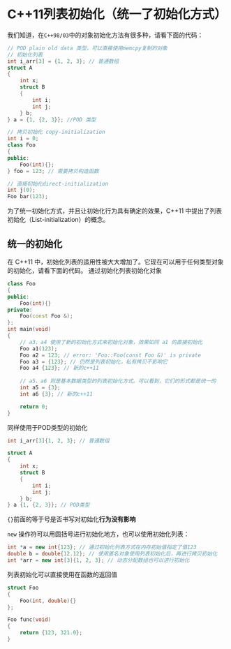 # C++11列表初始化（统一了初始化方式）

我们知道，在`C++98/03`中的对象初始化方法有很多种，请看下面的代码：

```cpp
// POD plain old data 类型，可以直接使用memcpy复制的对象
// 初始化列表
int i_arr[3] = {1, 2, 3}; // 普通数组
struct A
{
    int x;
    struct B
    {
        int i;
        int j;
    } b;
} a = {1, {2, 3}}; //POD 类型

// 拷贝初始化 copy-initialization
int i = 0;
class Foo
{
public:
    Foo(int){};
} foo = 123; // 需要拷贝构造函数

// 直接初始化direct-initialization
int j(0);
Foo bar(123);
```

为了统一初始化方式，并且让初始化行为具有确定的效果，C++11 中提出了列表初始化（List-initialization）的概念。

## 统一的初始化
在 C++11 中，初始化列表的适用性被大大增加了。它现在可以用于任何类型对象的初始化，请看下面的代码。 通过初始化列表初始化对象

```cpp
class Foo
{
public:
    Foo(int){}
private:
    Foo(const Foo &);
};
int main(void)
{
    // a3、a4 使用了新的初始化方式来初始化对象，效果如同 a1 的直接初始化
    Foo a1(123);
    Foo a2 = 123; // error: 'Foo::Foo(const Foo &)' is private
    Foo a3 = {123}; // 仍然是列表初始化，私有拷贝不影响它
    Foo a4 {123}; // 新的c++11
    
    // a5、a6 则是基本数据类型的列表初始化方式。可以看到，它们的形式都是统一的
    int a5 = {3};
    int a6 {3}; // 新的c++11

    return 0;
}
```


同样使用于POD类型的初始化

```cpp
int i_arr[3]{1, 2, 3}; // 普通数组

struct A 
{
    int x;
    struct B
    {
        int i;
        int j;
    } b;
} a {1, {2, 3}}; // POD类型
```
`{}`前面的等于号是否书写对初始化**行为没有影响**

`new` 操作符可以用圆括号进行初始化地方，也可以使用初始化列表：

```cpp
int *a = new int{123}; // 通过初始化列表方式在内存初始值指定了值123
double b = double{12.12}; // 使用匿名对象使用列表初始化后，再进行拷贝初始化
int *arr = new int[3]{1, 2, 3}; // 动态分配数组也可以进行初始化
```

列表初始化可以直接使用在函数的返回值

```cpp
struct Foo
{
    Foo(int, double){}
};

Foo func(void)
{
    return {123, 321.0};
}
```
